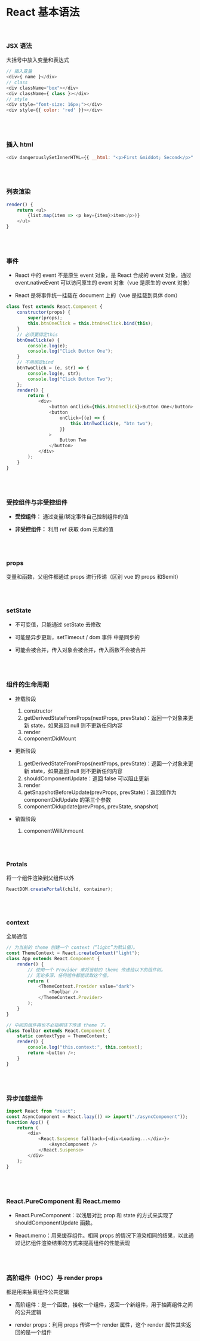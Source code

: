 # React 基本语法

</br>

### JSX 语法

大括号中放入变量和表达式

```javascript
// 插入变量
<div>{ name }</div>
// class
<div className="box"></div>
<div className={ class }></div>
// style
<div style="font-size: 16px;"></div>
<div style={{ color: 'red' }}></div>
```

</br>
</br>

### 插入 html

```javascript
<div dangerouslySetInnerHTML={{ __html: "<p>First &middot; Second</p>" }} />
```

</br>
</br>

### 列表渲染

```javascript
render() {
    return <ul>
        {list.map(item => <p key={item}>item</p>)}
    </ul>
}
```

</br>
</br>

### 事件

-   React 中的 event 不是原生 event 对象，是 React 合成的 event 对象，通过 event.nativeEvent 可以访问原生的 event 对象（vue 是原生的 event 对象）

-   React 是将事件统一挂载在 document 上的（vue 是挂载到具体 dom）

```javascript
class Test extends React.Component {
	constructor(props) {
		super(props);
		this.btnOneClick = this.btnOneClick.bind(this);
	}
	// 必须要绑定this
	btnOneClick(e) {
		console.log(e);
		console.log("Click Button One");
	}
	// 不用绑定bind
	btnTwoClick = (e, str) => {
		console.log(e, str);
		console.log("Click Button Two");
	};
	render() {
		return (
			<div>
				<button onClick={this.btnOneClick}>Button One</button>
				<button
					onClick={(e) => {
						this.btnTwoClick(e, "btn two");
					}}
				>
					Button Two
				</button>
			</div>
		);
	}
}
```

</br>
</br>

### 受控组件与非受控组件

-   **受控组件：** 通过变量/绑定事件自己控制组件的值

-   **非受控组件：** 利用 ref 获取 dom 元素的值

</br>
</br>

### props

变量和函数，父组件都通过 props 进行传递（区别 vue 的 props 和$emit）

</br>
</br>

### setState

-   不可变值，只能通过 setState 去修改

-   可能是异步更新，setTimeout / dom 事件 中是同步的

-   可能会被合并，传入对象会被合并，传入函数不会被合并

</br>
</br>

### 组件的生命周期

-   挂载阶段

    1. constructor
    2. getDerivedStateFromProps(nextProps, prevState)：返回一个对象来更新 state，如果返回 null 则不更新任何内容
    3. render
    4. componentDidMount

-   更新阶段

    1. getDerivedStateFromProps(nextProps, prevState)：返回一个对象来更新 state，如果返回 null 则不更新任何内容
    2. shouldComponentUpdate：返回 false 可以阻止更新
    3. render
    4. getSnapshotBeforeUpdate(prevProps, prevState)：返回值作为 componentDidUpdate 的第三个参数
    5. componentDidupdate(prevProps, prevState, snapshot)

-   销毁阶段

    1. componentWillUnmount

</br>
</br>

### Protals

将一个组件渲染到父组件以外

```javascript
ReactDOM.createPortal(child, container);
```

</br>
</br>

### context

全局通信

```javascript
// 为当前的 theme 创建一个 context（“light”为默认值）。
const ThemeContext = React.createContext("light");
class App extends React.Component {
	render() {
		// 使用一个 Provider 来将当前的 theme 传递给以下的组件树。
		// 无论多深，任何组件都能读取这个值。
		return (
			<ThemeContext.Provider value="dark">
				<Toolbar />
			</ThemeContext.Provider>
		);
	}
}

// 中间的组件再也不必指明往下传递 theme 了。
class Toolbar extends React.Component {
	static contextType = ThemeContext;
	render() {
		console.log("this.context:", this.context);
		return <button />;
	}
}
```

</br>
</br>

### 异步加载组件

```javascript
import React from "react";
const AsyncComponent = React.lazy(() => import("./asyncComponent"));
function App() {
	return (
		<div>
			<React.Suspense fallback={<div>Loading...</div>}>
				<AsyncComponent />
			</React.Suspense>
		</div>
	);
}
```

</br>
</br>

### React.PureComponent 和 React.memo

-   React.PureComponent：以浅层对比 prop 和 state 的方式来实现了 shouldComponentUpdate 函数。

-   React.memo：用来缓存组件。相同 props 的情况下渲染相同的结果，以此通过记忆组件渲染结果的方式来提高组件的性能表现

</br>
</br>

### 高阶组件（HOC）与 render props

都是用来抽离组件公共逻辑

-   高阶组件：是一个函数，接收一个组件，返回一个新组件，用于抽离组件之间的公共逻辑

-   render props：利用 props 传递一个 render 属性，这个 render 属性其实返回的是一个组件

</br>
</br>
